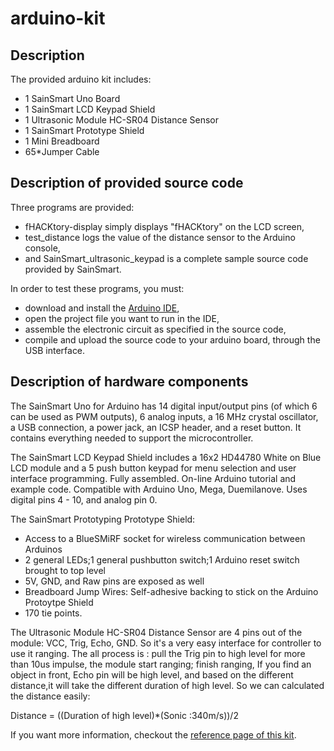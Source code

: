 arduino-kit
===========

Description
-----------

The provided arduino kit includes:

- 1 SainSmart Uno Board
- 1 SainSmart LCD Keypad Shield
- 1 Ultrasonic Module HC-SR04 Distance Sensor
- 1 SainSmart Prototype Shield
- 1 Mini Breadboard
- 65*Jumper Cable

Description of provided source code
-----------------------------------

Three programs are provided:

- fHACKtory-display simply displays "fHACKtory" on the LCD screen,
- test_distance logs the value of the distance sensor to the Arduino console,
- and SainSmart_ultrasonic_keypad is a complete sample source code provided by SainSmart.

In order to test these programs, you must:

- download and install the [Arduino IDE](http://arduino.cc/en/Main/Software),
- open the project file you want to run in the IDE,
- assemble the electronic circuit as specified in the source code,
- compile and upload the source code to your arduino board, through the USB interface.

Description of hardware components
----------------------------------

The SainSmart Uno for Arduino has 14 digital input/output pins (of which 6 can be used as PWM outputs), 6 analog inputs, a 16 MHz crystal oscillator, a USB connection, a power jack, an ICSP header, and a reset button. It contains everything needed to support the microcontroller.

The SainSmart LCD Keypad Shield includes a 16x2 HD44780 White on Blue LCD module and a 5 push button keypad for menu selection and user interface programming. Fully assembled. On-line Arduino tutorial and example code. Compatible with Arduino Uno, Mega, Duemilanove. Uses digital pins 4 - 10, and analog pin 0.

The SainSmart Prototyping Prototype Shield:

- Access to a BlueSMiRF socket for wireless communication between Arduinos
- 2 general LEDs;1 general pushbutton switch;1 Arduino reset switch brought to top level
- 5V, GND, and Raw pins are exposed as well
- Breadboard Jump Wires: Self-adhesive backing to stick on the Arduino Protoytpe Shield
- 170 tie points.

The Ultrasonic Module HC-SR04 Distance Sensor are 4 pins out of the module: VCC, Trig, Echo, GND. So it's a very easy interface for controller to use it ranging. The all process is : pull the Trig pin to high level for more than 10us impulse, the module start ranging; finish ranging, If you find an object in front, Echo pin will be high level, and based on the different distance,it will take the different duration of high level. So we can calculated the distance easily:

Distance = ((Duration of high level)*(Sonic :340m/s))/2

If you want more information, checkout the [reference page of this kit](http://arduino.cc/en/Main/Software).